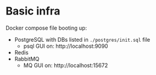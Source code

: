 # Basic infra

Docker compose file booting up:
* PostgreSQL with DBs listed in `./postgres/init.sql` file
    * psql GUI on: http://localhost:9090
* Redis
* RabbitMQ
    * MQ GUI on: http://localhost:15672
